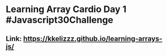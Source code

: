 # Learning Array Cardio Day 1 #Javascript30Challenge

## Link: https://kkelizzz.github.io/learning-arrays-js/